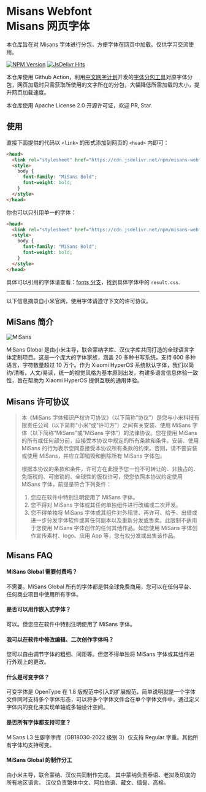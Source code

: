 # Misans Webfont <br> Misans 网页字体

本仓库旨在对 Misans 字体进行分包，方便字体在网页中加载。仅供学习交流使用。

[![NPM Version](https://img.shields.io/npm/v/misans-webfont)](https://www.npmjs.com/package/misans-webfont)
[![JsDelivr Hits](https://data.jsdelivr.com/v1/package/npm/misans-webfont/badge?style=rounded)](https://www.jsdelivr.com/package/npm/misans-webfont)

本仓库使用 Github Action，利用[中文网字计划](https://chinese-font.netlify.app/)开发的[字体分包工具](https://github.com/KonghaYao/cn-font-split)对原字体分包，网页加载时只需获取所使用的文字所在的分包，大幅降低所需加载的大小，提升网页加载速度。

本仓库使用 Apache License 2.0 开源许可证，欢迎 PR, Star.

## 使用
直接下面提供的代码以 `<link>` 的形式添加到网页的 `<head>` 内即可：

```html
<head>
  <link rel="stylesheet" href="https://cdn.jsdelivr.net/npm/misans-webfont/misans-style.css" />
  <style>
    body {
      font-family: "MiSans Bold";
      font-weight: bold;
    }
  </style>
</head>
```


你也可以只引用单一的字体：

```html
<head>
  <link rel="stylesheet" href="https://cdn.jsdelivr.net/npm/misans-webfont/misans/misans-bold/result.min.css" />
  <style>
    body {
      font-family: "MiSans Bold";
      font-weight: bold;
    }
  </style>
</head>
```

具体可以引用的字体请查看：[fonts 分支](https://github.com/mobeicanyue/misans-webfont/tree/fonts)，找到具体字体中的 `result.css`.

---

以下信息摘录自小米官网，使用字体请遵守下文的许可协议。

## MiSans 简介

![MiSans](https://github.com/mobeicanyue/misans-webfont/blob/main/misans.png?raw=true)

MiSans Global 是由小米主导，联合蒙纳字库、汉仪字库共同打造的全球语言字体定制项目。这是一个庞大的字体家族，涵盖 20 多种书写系统，支持 600 多种语言，字符数量超过 10 万个。作为 Xiaomi HyperOS 系统默认字体，我们以简约/清晰，人文/易读，统一的视觉风格为基本原则出发，构建多语言信息体验一致性，旨在帮助为 Xiaomi HyperOS 提供互联的通用体验。

## Misans 许可协议

> 本《MiSans 字体知识产权许可协议》（以下简称“协议”）是您与小米科技有限责任公司（以下简称“小米”或“许可方”）之间有关安装、使用 MiSans 字体（以下简称“MiSans”或“MiSans 字体”）的法律协议。您在使用 MiSans 的所有或任何部分前，应接受本协议中规定的所有条款和条件。安装、使用 MiSans 的行为表示您同意接受本协议所有条款的约束。否则，请不要安装或使用 MiSans，并应立即销毁和删除所有 MiSans 字体包。
>
> 根据本协议的条款和条件，许可方在此授予您一份不可转让的、非独占的、免版税的、可撤销的、全球性的版权许可，使您依照本协议约定使用 MiSans 字体，前提是符合下列条件：
> 1. 您应在软件中特别注明使用了 MiSans 字体。
> 2. 您不得对 MiSans 字体或其任何单独组件进行改编或二次开发。
> 3. 您不得单独将 MiSans 字体或其组件对外租赁、再许可、给予、出借或进一步分发字体软件或其任何副本以及重新分发或售卖。此限制不适用于您使用 MiSans 字体创作的任何其他作品。如您使用 MiSans 字体创作宣传素材、logo、应用 App 等，您有权分发或出售该作品。

## Misans FAQ

#### MiSans Global 需要付费吗？
不需要。MiSans Global 所有的字体都是供全球免费商用，您可以在任何平台、任何商业项目中使用所有字体。

#### 是否可以用作嵌入式字体？
可以。但您应在软件中特别注明使用了 MiSans 字体。

#### 我可以在软件中修改编辑、二次创作字体吗？
您可以自由调节字体的粗细、间距等。但您不得单独将 MiSans 字体或其组件进行外观上的更改。

#### 什么是可变字体？
可变字体是 OpenType 在 1.8 版规范中引入的扩展规范，简单说明就是一个字体文件同时支持多个字体形态，可以将多个字体文件合在单个字体文件中，通过定义字体内的变化来实现单轴或多轴设计空间。

#### 是否所有字体都支持可变？
MiSans L3 生僻字字库（GB18030-2022 级别 3）仅支持 Regular 字重。其他所有字体均支持可变。

#### MiSans Global 的制作分工
由小米主导，联合蒙纳、汉仪共同制作完成。
其中蒙纳负责泰语、老挝及印度的所有地区语言。
汉仪负责繁体中文、阿拉伯语、藏文、缅甸、高棉。
